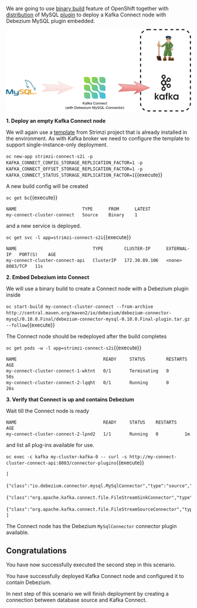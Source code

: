 We are going to use [binary build](https://docs.openshift.org/latest/dev_guide/dev_tutorials/binary_builds.html) feature of OpenShift together with [distribution](http://central.maven.org/maven2/io/debezium/debezium-connector-mysql/0.10.0.Final/) of MySQL [plugin](http://debezium.io/docs/connectors/mysql/) to deploy a Kafka Connect node with Debezium MySQL plugin embedded.

![Debezium deployment](../../assets/middleware/debezium-getting-started/deployment-step-2.png)

**1. Deploy an empty Kafka Connect node**

We will again use a [template](https://raw.githubusercontent.com/strimzi/strimzi/master/examples/templates/cluster-controller/connect-s2i-template.yaml) from Strimzi project that is already installed in the environment.
As with Kafka broker we need to configure the template to support single-instance-only deployment.

``oc new-app strimzi-connect-s2i -p KAFKA_CONNECT_CONFIG_STORAGE_REPLICATION_FACTOR=1 -p KAFKA_CONNECT_OFFSET_STORAGE_REPLICATION_FACTOR=1 -p KAFKA_CONNECT_STATUS_STORAGE_REPLICATION_FACTOR=1``{{execute}}

A new build config will be created

``oc get bc``{{execute}}

    NAME                         TYPE      FROM      LATEST
    my-connect-cluster-connect   Source    Binary    1

and a new service is deployed.

``oc get svc -l app=strimzi-connect-s2i``{{execute}}

    NAME                             TYPE        CLUSTER-IP      EXTERNAL-IP   PORT(S)    AGE
    my-connect-cluster-connect-api   ClusterIP   172.30.89.106   <none>        8083/TCP   11s

**2. Embed Debezium into Connect**

We will use a binary build to create a Connect node with a Debezium plugin inside

``oc start-build my-connect-cluster-connect --from-archive http://central.maven.org/maven2/io/debezium/debezium-connector-mysql/0.10.0.Final/debezium-connector-mysql-0.10.0.Final-plugin.tar.gz --follow``{{execute}}

The Connect node should be redeployed after the build completes

``oc get pods -w -l app=strimzi-connect-s2i``{{execute}}

    NAME                                 READY     STATUS        RESTARTS   AGE
    my-connect-cluster-connect-1-wktnt   0/1       Terminating   0          50s
    my-connect-cluster-connect-2-lqqht   0/1       Running       0          26s

**3. Verify that Connect is up and contains Debezium**

Wait till the Connect node is ready

    NAME                                 READY     STATUS    RESTARTS   AGE
    my-connect-cluster-connect-2-lpnd2   1/1       Running   0          1m

and list all plug-ins available for use.

``oc exec -c kafka my-cluster-kafka-0 -- curl -s http://my-connect-cluster-connect-api:8083/connector-plugins``{{execute}}

    [
        {"class":"io.debezium.connector.mysql.MySqlConnector","type":"source","version":"0.10.0.Final"},
        {"class":"org.apache.kafka.connect.file.FileStreamSinkConnector","type":"sink","version":"2.3.0"},
        {"class":"org.apache.kafka.connect.file.FileStreamSourceConnector","type":"source","version":"2.3.0"}
    ]

The Connect node has the Debezium `MySqlConnector` connector plugin available.

## Congratulations

You have now successfully executed the second step in this scenario. 

You have successfully deployed Kafka Connect node and configured it to contain Debezium.

In next step of this scenario we will finish deployment by creating a connection between database source and Kafka Connect.
